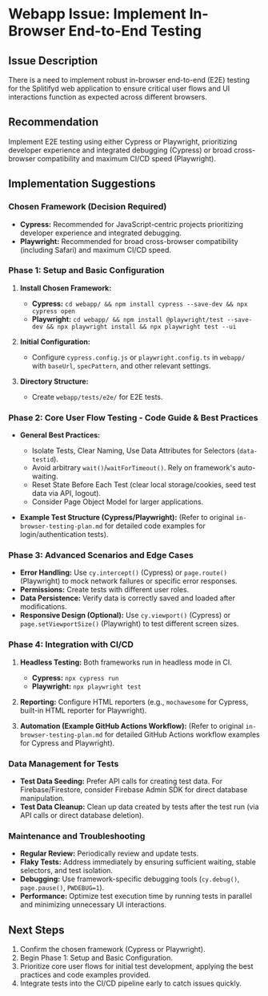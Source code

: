 # Webapp Issue: Implement In-Browser End-to-End Testing

## Issue Description

There is a need to implement robust in-browser end-to-end (E2E) testing for the Splitifyd web application to ensure critical user flows and UI interactions function as expected across different browsers.

## Recommendation

Implement E2E testing using either Cypress or Playwright, prioritizing developer experience and integrated debugging (Cypress) or broad cross-browser compatibility and maximum CI/CD speed (Playwright).

## Implementation Suggestions

### Chosen Framework (Decision Required)

*   **Cypress:** Recommended for JavaScript-centric projects prioritizing developer experience and integrated debugging.
*   **Playwright:** Recommended for broad cross-browser compatibility (including Safari) and maximum CI/CD speed.

### Phase 1: Setup and Basic Configuration

1.  **Install Chosen Framework:**
    *   **Cypress:** `cd webapp/ && npm install cypress --save-dev && npx cypress open`
    *   **Playwright:** `cd webapp/ && npm install @playwright/test --save-dev && npx playwright install && npx playwright test --ui`

2.  **Initial Configuration:**
    *   Configure `cypress.config.js` or `playwright.config.ts` in `webapp/` with `baseUrl`, `specPattern`, and other relevant settings.

3.  **Directory Structure:**
    *   Create `webapp/tests/e2e/` for E2E tests.

### Phase 2: Core User Flow Testing - Code Guide & Best Practices

*   **General Best Practices:**
    *   Isolate Tests, Clear Naming, Use Data Attributes for Selectors (`data-testid`).
    *   Avoid arbitrary `wait()`/`waitForTimeout()`. Rely on framework's auto-waiting.
    *   Reset State Before Each Test (clear local storage/cookies, seed test data via API, logout).
    *   Consider Page Object Model for larger applications.

*   **Example Test Structure (Cypress/Playwright):** (Refer to original `in-browser-testing-plan.md` for detailed code examples for login/authentication tests).

### Phase 3: Advanced Scenarios and Edge Cases

*   **Error Handling:** Use `cy.intercept()` (Cypress) or `page.route()` (Playwright) to mock network failures or specific error responses.
*   **Permissions:** Create tests with different user roles.
*   **Data Persistence:** Verify data is correctly saved and loaded after modifications.
*   **Responsive Design (Optional):** Use `cy.viewport()` (Cypress) or `page.setViewportSize()` (Playwright) to test different screen sizes.

### Phase 4: Integration with CI/CD

1.  **Headless Testing:** Both frameworks run in headless mode in CI.
    *   **Cypress:** `npx cypress run`
    *   **Playwright:** `npx playwright test`

2.  **Reporting:** Configure HTML reporters (e.g., `mochawesome` for Cypress, built-in HTML reporter for Playwright).

3.  **Automation (Example GitHub Actions Workflow):** (Refer to original `in-browser-testing-plan.md` for detailed GitHub Actions workflow examples for Cypress and Playwright).

### Data Management for Tests

*   **Test Data Seeding:** Prefer API calls for creating test data. For Firebase/Firestore, consider Firebase Admin SDK for direct database manipulation.
*   **Test Data Cleanup:** Clean up data created by tests after the test run (via API calls or direct database deletion).

### Maintenance and Troubleshooting

*   **Regular Review:** Periodically review and update tests.
*   **Flaky Tests:** Address immediately by ensuring sufficient waiting, stable selectors, and test isolation.
*   **Debugging:** Use framework-specific debugging tools (`cy.debug()`, `page.pause()`, `PWDEBUG=1`).
*   **Performance:** Optimize test execution time by running tests in parallel and minimizing unnecessary UI interactions.

## Next Steps

1.  Confirm the chosen framework (Cypress or Playwright).
2.  Begin Phase 1: Setup and Basic Configuration.
3.  Prioritize core user flows for initial test development, applying the best practices and code examples provided.
4.  Integrate tests into the CI/CD pipeline early to catch issues quickly.
